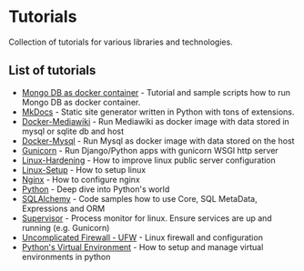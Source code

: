 # Tutorials
Collection of tutorials for various libraries and technologies.

## List of tutorials

 - [Mongo DB as docker container](/mongo-as-docker-container) - Tutorial and sample scripts how to run Mongo DB as docker container.
 - [MkDocs](mkdocs/) - Static site generator written in Python with tons of extensions.
 - [Docker-Mediawiki](/docker-mediawiki) - Run Mediawiki as docker image with data stored in mysql or sqlite db and host
 - [Docker-Mysql](/docker-mysql) - Run Mysql as docker image with data stored on the host
 - [Gunicorn](/gunicorn) - Run Django/Python apps with gunicorn WSGI http server
 - [Linux-Hardening](/linux-hardening) - How to improve linux public server configuration
 - [Linux-Setup](/linux-setup) - How to setup linux
 - [Nginx](/nginx) - How to configure nginx
 - [Python](/python) - Deep dive into Python's world
 - [SQLAlchemy](/sqlalchemy) - Code samples how to use Core, SQL MetaData, Expressions and ORM
 - [Supervisor](/supervisor) - Process monitor for linux. Ensure services are up and running (e.g. Gunicorn)
 - [Uncomplicated Firewall - UFW](/uncomplicated-firewall-ufw) - Linux firewall and configuration
 - [Python's Virtual Environment](/virtualenv) - How to setup and manage virtual environments in python
